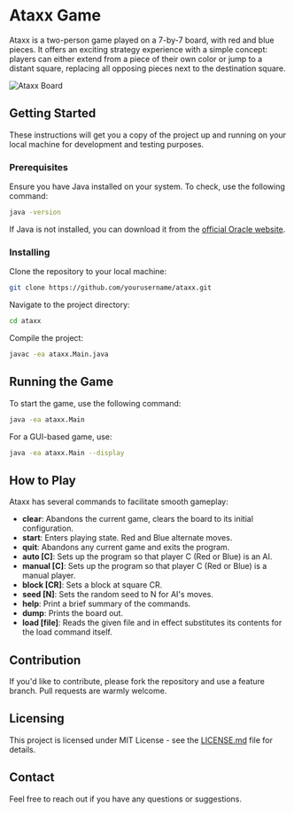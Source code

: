 # Ataxx Game

Ataxx is a two-person game played on a 7-by-7 board, with red and blue pieces. It offers an exciting strategy experience with a simple concept: players can either extend from a piece of their own color or jump to a distant square, replacing all opposing pieces next to the destination square.

![Ataxx Board](./images/ataxx_board.png)

## Getting Started

These instructions will get you a copy of the project up and running on your local machine for development and testing purposes.

### Prerequisites

Ensure you have Java installed on your system. To check, use the following command:

```bash
java -version
```

If Java is not installed, you can download it from the [official Oracle website](https://www.oracle.com/java/technologies/javase-jdk11-downloads.html).

### Installing

Clone the repository to your local machine:

```bash
git clone https://github.com/yourusername/ataxx.git
```

Navigate to the project directory:

```bash
cd ataxx
```

Compile the project:

```bash
javac -ea ataxx.Main.java
```

## Running the Game

To start the game, use the following command:

```bash
java -ea ataxx.Main
```

For a GUI-based game, use:

```bash
java -ea ataxx.Main --display
```

## How to Play

Ataxx has several commands to facilitate smooth gameplay:

- **clear**: Abandons the current game, clears the board to its initial configuration.
- **start**: Enters playing state. Red and Blue alternate moves.
- **quit**: Abandons any current game and exits the program.
- **auto [C]**: Sets up the program so that player C (Red or Blue) is an AI.
- **manual [C]**: Sets up the program so that player C (Red or Blue) is a manual player.
- **block [CR]**: Sets a block at square CR.
- **seed [N]**: Sets the random seed to N for AI's moves.
- **help**: Print a brief summary of the commands.
- **dump**: Prints the board out.
- **load [file]**: Reads the given file and in effect substitutes its contents for the load command itself.

## Contribution

If you'd like to contribute, please fork the repository and use a feature branch. Pull requests are warmly welcome.

## Licensing

This project is licensed under MIT License - see the [LICENSE.md](LICENSE.md) file for details.

## Contact

Feel free to reach out if you have any questions or suggestions.


